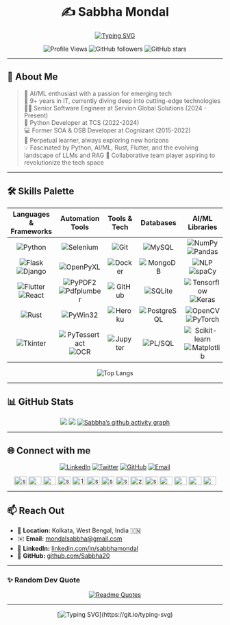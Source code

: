 <div align="center">

# ✍️ Sabbha Mondal

[![Typing SVG](https://readme-typing-svg.herokuapp.com?font=Bungee+Spice&size=35&duration=3000&pause=1000&&color=53EBF7&center=true&vCenter=true&width=535&lines=Python+Developer;AI%2FML+Enthusiast;WebApp+Aficionado;Mobile+App+Fanatic;Automation+Specialist;Desktop+App+Developer)](https://git.io/typing-svg)


![Profile Views](https://komarev.com/ghpvc/?username=Sabbha20&style=flat-square&color=665c54)
![GitHub followers](https://img.shields.io/github/followers/Sabbha20?label=Followers&style=social)
![GitHub stars](https://img.shields.io/github/stars/Sabbha20?label=Stars&style=social)

</div>

---

## 📌 About Me

> 🚀 AI/ML enthusiast with a passion for emerging tech  
> 💼 9+ years in IT, currently diving deep into cutting-edge technologies   
> 👨‍💻 Senior Software Engineer at Servion Global Solutions (2024 - Present)   
> 🐍 Python Developer at TCS (2022-2024)  
> 💻 Former SOA & OSB Developer at Cognizant (2015-2022)  
> 🌱 Perpetual learner, always exploring new horizons  
> 💡 Fascinated by Python, AI/ML, Rust, Flutter, and the evolving landscape of LLMs and RAG
> 🤝 Collaborative team player aspiring to revolutionize the tech space  

---

## 🛠 Skills Palette

<div>

<div align="center" >

| Languages & Frameworks | Automation Tools | Tools & Tech | Databases | AI/ML Libraries |
|:----------------------:|:-------------------:|:-------------------:|:------------:|:---------:|
| ![Python](https://img.shields.io/badge/Python-3776AB?style=plastic&logo=python&logoColor=white) | ![Selenium](https://img.shields.io/badge/Selenium-43B02A?style=plastic&logo=selenium&logoColor=white) | ![Git](https://img.shields.io/badge/Git-F05032?style=plastic&logo=git&logoColor=white) | ![MySQL](https://img.shields.io/badge/MySQL-4479A1?style=plastic&logo=mysql&logoColor=white) | ![NumPy](https://img.shields.io/badge/NumPy-013243?style=plastic&logo=numpy&logoColor=white) ![Pandas](https://img.shields.io/badge/Pandas-014189?style=plastic&logo=pandas&logoColor=white) |
| ![Flask](https://img.shields.io/badge/Flask-000000?style=plastic&logo=flask&logoColor=white) ![Django](https://img.shields.io/badge/Django-092E20?style=plastic&logo=django&logoColor=white) | ![OpenPyXL](https://img.shields.io/badge/OpenPyXL-217346?style=plastic&logo=google-sheets&logoColor=white) | ![Docker](https://img.shields.io/badge/Docker-2496ED?style=plastic&logo=docker&logoColor=white) | ![MongoDB](https://img.shields.io/badge/MongoDB-47A248?style=plastic&logo=mongodb&logoColor=white) | ![NLP](https://img.shields.io/badge/NLP-4285F4?style=plastic&logo=google-cloud&logoColor=white)  ![spaCy](https://img.shields.io/badge/spaCy-09A3D5?style=plastic&logo=spacy&logoColor=white) |
| ![Flutter](https://img.shields.io/badge/Flutter-02569B?style=plastic&logo=flutter&logoColor=white) ![React](https://img.shields.io/badge/React-61DAFB?style=plastic&logo=react&logoColor=black) | ![PyPDF2](https://img.shields.io/badge/PyPDF2-EC1C24?style=plastic&logo=adobe-acrobat-reader&logoColor=white) ![Pdfplumber](https://img.shields.io/badge/Pdfplumber-970505?style=plastic&logo=google-slides&logoColor=white) | ![GitHub](https://img.shields.io/badge/GitHub-181717?style=plastic&logo=github&logoColor=white) | ![SQLite](https://img.shields.io/badge/SQLite-003B57?style=plastic&logo=sqlite&logoColor=white) | ![Tensorflow](https://img.shields.io/badge/Tensorflow-FF6F00?style=plastic&logo=Tensorflow&logoColor=white) ![Keras](https://img.shields.io/badge/Keras-D00000?style=plastic&logo=Keras&logoColor=white)  |
| ![Rust](https://img.shields.io/badge/Rust-000000?style=plastic&logo=rust&logoColor=white) | ![PyWin32](https://img.shields.io/badge/PyWin32-f3f155?style=plastic&logo=python&logoColor=blue) | ![Heroku](https://img.shields.io/badge/Heroku-430098?style=plastic&logo=heroku&logoColor=white) | ![PostgreSQL](https://img.shields.io/badge/PostgreSQL-336791?style=plastic&logo=postgresql&logoColor=white) | ![OpenCV](https://img.shields.io/badge/OpenCV-5C3EE8?style=plastic&logo=opencv&logoColor=white) ![PyTorch](https://img.shields.io/badge/PyTorch-EE4C2C?style=plastic&logo=pytorch&logoColor=white) |
| ![Tkinter](https://img.shields.io/badge/Tkinter-5b5b5b?style=plastic&logo=payoneer&logoColor=white) | ![PyTessertact](https://img.shields.io/badge/PyTessertact-e70000?style=plastic&logo=google&logoColor=white) ![OCR](https://img.shields.io/badge/OCR-4285F4?style=plastic&logo=docusaurus&logoColor=white) | ![Jupyter](https://img.shields.io/badge/Jupyter-F37626?style=plastic&logo=jupyter&logoColor=white) | ![PL/SQL](https://img.shields.io/badge/PL%2FSQL-F80000?style=plastic&logo=oracle&logoColor=white) | ![Scikit-learn](https://img.shields.io/badge/Scikit-learn-F7931E?style=plastic&logo=scikit-learn&logoColor=white) ![Matplotlib](https://img.shields.io/badge/Matplotlib-11557C?style=plastic&logo=python&logoColor=white) |

<!--

| Languages & Frameworks | Automation Tools | Blockchain & Crypto | Tools & Tech | Databases | AI/ML Libraries |
|:----------------------:|:-------------------:|:-------------------:|:------------:|:---------:|:---------------:|
| ![Python](https://img.shields.io/badge/Python-3776AB?style=plastic&logo=python&logoColor=white) | ![Selenium](https://img.shields.io/badge/Selenium-43B02A?style=plastic&logo=selenium&logoColor=white) | ![Solidity](https://img.shields.io/badge/Solidity-363636?style=plastic&logo=solidity&logoColor=white) | ![Git](https://img.shields.io/badge/Git-F05032?style=plastic&logo=git&logoColor=white) | ![MySQL](https://img.shields.io/badge/MySQL-4479A1?style=plastic&logo=mysql&logoColor=white) | ![NumPy](https://img.shields.io/badge/NumPy-013243?style=plastic&logo=numpy&logoColor=white) ![Pandas](https://img.shields.io/badge/Pandas-014189?style=plastic&logo=pandas&logoColor=white) |
| ![Flask](https://img.shields.io/badge/Flask-000000?style=plastic&logo=flask&logoColor=white) ![Django](https://img.shields.io/badge/Django-092E20?style=plastic&logo=django&logoColor=white) | ![OpenPyXL](https://img.shields.io/badge/OpenPyXL-217346?style=plastic&logo=google-sheets&logoColor=white) | ![Bitcoin](https://img.shields.io/badge/Bitcoin-F7931A?style=plastic&logo=bitcoin&logoColor=white) | ![Docker](https://img.shields.io/badge/Docker-2496ED?style=plastic&logo=docker&logoColor=white) | ![MongoDB](https://img.shields.io/badge/MongoDB-47A248?style=plastic&logo=mongodb&logoColor=white) | ![OpenCV](https://img.shields.io/badge/OpenCV-5C3EE8?style=plastic&logo=opencv&logoColor=white) ![PyTorch](https://img.shields.io/badge/PyTorch-EE4C2C?style=plastic&logo=pytorch&logoColor=white) |
| ![Flutter](https://img.shields.io/badge/Flutter-02569B?style=plastic&logo=flutter&logoColor=white) ![React](https://img.shields.io/badge/React-61DAFB?style=plastic&logo=react&logoColor=black) | ![PyPDF2](https://img.shields.io/badge/PyPDF2-EC1C24?style=plastic&logo=adobe-acrobat-reader&logoColor=white) ![Pdfplumber](https://img.shields.io/badge/Pdfplumber-970505?style=plastic&logo=google-slides&logoColor=white) | ![Solana](https://img.shields.io/badge/Solana-9945FF?logo=solana&logoColor=fff) | ![GitHub](https://img.shields.io/badge/GitHub-181717?style=plastic&logo=github&logoColor=white) | ![SQLite](https://img.shields.io/badge/SQLite-003B57?style=plastic&logo=sqlite&logoColor=white) | ![Matplotlib](https://img.shields.io/badge/Matplotlib-11557C?style=plastic&logo=python&logoColor=white) |
| ![Rust](https://img.shields.io/badge/Rust-000000?style=plastic&logo=rust&logoColor=white) ![Go](https://img.shields.io/badge/Go-00ADD8?style=plastic&logo=go&logoColor=white) | ![PyWin32](https://img.shields.io/badge/PyWin32-f3f155?style=plastic&logo=python&logoColor=blue) | ![Ethereum](https://img.shields.io/badge/Ethereum-3C3C3D?style=plastic&logo=ethereum&logoColor=white) | ![Heroku](https://img.shields.io/badge/Heroku-430098?style=plastic&logo=heroku&logoColor=white) | ![PostgreSQL](https://img.shields.io/badge/PostgreSQL-336791?style=plastic&logo=postgresql&logoColor=white) | ![NLP](https://img.shields.io/badge/NLP-4285F4?style=plastic&logo=google-cloud&logoColor=white) ![spaCy](https://img.shields.io/badge/spaCy-09A3D5?style=plastic&logo=spacy&logoColor=white) |
| ![Tkinter](https://img.shields.io/badge/Tkinter-5b5b5b?style=plastic&logo=payoneer&logoColor=white) | ![PyTessertact](https://img.shields.io/badge/PyTessertact-e70000?style=plastic&logo=google&logoColor=white) ![OCR](https://img.shields.io/badge/OCR-4285F4?style=plastic&logo=docusaurus&logoColor=white) | ![Crypto](https://img.shields.io/badge/Crypto-00979D?style=plastic&logo=bitcoinsv&logoColor=white) | ![Jupyter](https://img.shields.io/badge/Jupyter-F37626?style=plastic&logo=jupyter&logoColor=white) | ![PL/SQL](https://img.shields.io/badge/PL%2FSQL-F80000?style=plastic&logo=oracle&logoColor=white) | ![Scikit-learn](https://img.shields.io/badge/Scikit-learn-F7931E?style=plastic&logo=scikit-learn&logoColor=white) |

<!--
| Languages & Frameworks | Automation Tools   | Blockchain & Crypto  | Tools & Tech | Databases | AI/ML Libraries |
|:----------------------:|:-------------------:|:-------------------:|:------------:|:---------:|:---------------:|
| Python                 | Selenium-Webdriver  | Solidity             | Git         | MySQL     | Numpy • Pandas  |
| Flask • Django         | OpenPyXL            | Bitcoin              | Docker      | MongoDB   | OpenCV • PyTorch|
| Flutter • React        | PdfPlumber • PyPDF2 | Smart Contracts      | GitHub      | SQLite    | Matplotlib      |
| Rust • GO              | pyWin32             | Ethereum             | Heroku      | Postgres  | NLP • Spacy     |
| Tkinter                | Pytesseract • OCR   | Crypto               | Jupyter     | Pl-SQL    | scikit-learn    |
-->

</div>

<div align="center" >
  
![Top Langs](https://github-readme-stats.vercel.app/api/top-langs/?username=Sabbha20&theme=ayu-mirage&layout=donut&langs_count=6&include_all_commits=true&count_private=true&hide=jupyter%20notebook,typescript,swift,html,solidity,go)
  
</div>
  
</div>

---

## 📊 GitHub Stats

<div align="center">

![](https://github-readme-stats.vercel.app/api?username=Sabbha20&theme=ayu-mirage&hide_border=false&include_all_commits=true&count_private=true) 
![](https://github-readme-streak-stats.herokuapp.com/?user=Sabbha20&theme=ayu-mirage&hide_border=false) 
[![Sabbha’s github activity graph](https://github-readme-activity-graph.vercel.app/graph?username=Sabbha20&theme=github-compact&days=50)](https://github.com/Sabbha20/github-readme-activity-graph) 
 

</div>

---

## 🌐 Connect with me

<div align="center">

[![LinkedIn](https://img.shields.io/badge/-LinkedIn-0A66C2?style=for-the-badge&logo=LinkedIn&logoColor=white)](https://linkedin.com/in/sabbhamondal)
[![Twitter](https://img.shields.io/badge/-Twitter-1DA1F2?style=for-the-badge&logo=Twitter&logoColor=white)](https://twitter.com/mondal_sabbha)
[![GitHub](https://img.shields.io/badge/-GitHub-181717?style=for-the-badge&logo=GitHub&logoColor=white)](https://github.com/Sabbha20)
[![Email](https://img.shields.io/badge/-Email-D14836?style=for-the-badge&logo=Gmail&logoColor=white)](mailto:mondalsabbha@gmail.com)

</div>
<p align="center">
<a href="https://codepen.io/sabbha" target="blank"><img align="center" src="https://raw.githubusercontent.com/rahuldkjain/github-profile-readme-generator/master/src/images/icons/Social/codepen.svg" alt="sabbha" height="20" width="30" /></a>
<a href="https://dev.to/mondal_sabbha" target="blank"><img align="center" src="https://raw.githubusercontent.com/rahuldkjain/github-profile-readme-generator/master/src/images/icons/Social/devto.svg" alt="mondal_sabbha" height="20" width="30" /></a>
<a href="https://twitter.com/mondal_sabbha" target="blank"><img align="center" src="https://raw.githubusercontent.com/rahuldkjain/github-profile-readme-generator/master/src/images/icons/Social/twitter.svg" alt="mondal_sabbha" height="20" width="30" /></a>
<a href="https://linkedin.com/in/sabbhamondal" target="blank"><img align="center" src="https://raw.githubusercontent.com/rahuldkjain/github-profile-readme-generator/master/src/images/icons/Social/linked-in-alt.svg" alt="sabbhamondal"height="20" width="30" /></a>
<a href="https://stackoverflow.com/users/14581828" target="blank"><img align="center" src="https://raw.githubusercontent.com/rahuldkjain/github-profile-readme-generator/master/src/images/icons/Social/stack-overflow.svg" alt="14581828" height="20" width="30"/></a>
<a href="https://codesandbox.com/sabbha20" target="blank"><img align="center" src="https://raw.githubusercontent.com/rahuldkjain/github-profile-readme-generator/master/src/images/icons/Social/codesandbox.svg" alt="sabbha20" height="20" width="30"/></a>
<a href="https://kaggle.com/sabbhamondal" target="blank"><img align="center" src="https://raw.githubusercontent.com/rahuldkjain/github-profile-readme-generator/master/src/images/icons/Social/kaggle.svg" alt="sabbhamondal" height="20" width="30" /></a>
<a href="https://fb.com/sabbhasachi.mondal" target="blank"><img align="center" src="https://raw.githubusercontent.com/rahuldkjain/github-profile-readme-generator/master/src/images/icons/Social/facebook.svg" alt="sabbhasachi.mondal" height="20" width="30" /></a>
<a href="https://instagram.com/zero_patterns" target="blank"><img align="center" src="https://raw.githubusercontent.com/rahuldkjain/github-profile-readme-generator/master/src/images/icons/Social/instagram.svg" alt="zero_patterns" height="20" width="30" /></a>
<a href="https://www.behance.net/sabbha" target="blank"><img align="center" src="https://raw.githubusercontent.com/rahuldkjain/github-profile-readme-generator/master/src/images/icons/Social/behance.svg" alt="sabbha" height="20" width="30" /></a>
<a href="https://medium.com/@mondalsabbha" target="blank"><img align="center" src="https://raw.githubusercontent.com/rahuldkjain/github-profile-readme-generator/master/src/images/icons/Social/medium.svg" alt="@mondalsabbha" height="20" width="30" /></a>
<a href="https://www.hackerrank.com/mondalsabbha" target="blank"><img align="center" src="https://raw.githubusercontent.com/rahuldkjain/github-profile-readme-generator/master/src/images/icons/Social/hackerrank.svg" alt="mondalsabbha" height="20" width="30" /></a>
<a href="https://www.leetcode.com/mondalsabbha" target="blank"><img align="center" src="https://raw.githubusercontent.com/rahuldkjain/github-profile-readme-generator/master/src/images/icons/Social/leet-code.svg" alt="mondalsabbha" height="20" width="30" /></a>
<a href="https://www.hackerearth.com/@sabbha.power1" target="blank"><img align="center" src="https://raw.githubusercontent.com/rahuldkjain/github-profile-readme-generator/master/src/images/icons/Social/hackerearth.svg" alt="@sabbha.power1" height="20" width="30" /></a>
</p>

---

## 📫 Reach Out
- 📍 **Location:** Kolkata, West Bengal, India 🇮🇳
- ✉️ **Email:** [mondalsabbha@gmail.com](mailto:mondalsabbha@gmail.com)
- 🔗 **LinkedIn:** [linkedin.com/in/sabbhamondal](https://www.linkedin.com/in/sabbhamondal/)
- 🐙 **GitHub:** [github.com/Sabbha20](https://github.com/Sabbha20)


---


### ✨ Random Dev Quote
<div align="center">

[![Readme Quotes](https://quotes-github-readme.vercel.app/api?type=horizontal&theme=ayu-mirage&hide_border=false)](https://github.com/piyushsuthar/github-readme-quotes)

</div>

---

<div align="center">

[![Typing SVG](https://readme-typing-svg.herokuapp.com?font=Macondo&size=30&duration=3000&pause=1000&color=53EBF7&center=true&vCenter=true&width=675&lines=Thanks+for+visiting+my+profile!;Let's+connect+and+create+something+amazing!)](https://git.io/typing-svg)

</div>
